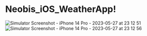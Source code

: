 # Neobis_iOS_WeatherApp!
![Simulator Screenshot - iPhone 14 Pro - 2023-05-27 at 23 12 51](https://github.com/Gaiypovv/Neobis_iOS_WeatherApp/assets/114824844/6f9c8751-41b5-4b4e-95c5-b5ab7c683c92)
![Simulator Screenshot - iPhone 14 Pro - 2023-05-27 at 23 12 56](https://github.com/Gaiypovv/Neobis_iOS_WeatherApp/assets/114824844/c65cc054-f4a2-4a65-91a2-aacb42ecd765)
